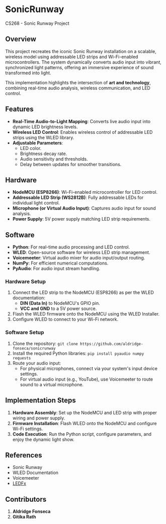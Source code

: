 # SonicRunway
CS268 - Sonic Runway Project
## **Overview**

This project recreates the iconic Sonic Runway installation on a scalable, wireless model using addressable LED strips and Wi-Fi-enabled microcontrollers. The system dynamically converts audio input into vibrant, synchronized light patterns, offering an immersive experience of sound transformed into light.

This implementation highlights the intersection of **art and technology**, combining real-time audio analysis, wireless communication, and LED control.

## **Features**

- **Real-Time Audio-to-Light Mapping**: Converts live audio input into dynamic LED brightness levels.
- **Wireless LED Control**: Enables wireless control of addressable LED strips using the WLED library.
- **Adjustable Parameters**:
    - LED color.
    - Brightness decay rate.
    - Audio sensitivity and thresholds.
    - Delay between updates for smoother transitions.

## **Hardware**

- **NodeMCU (ESP8266)**: Wi-Fi-enabled microcontroller for LED control.
- **Addressable LED Strip (WS2812B)**: Fully addressable LEDs for individual light control.
- **Microphone (or Virtual Audio Input)**: Captures audio input for sound analysis.
- **Power Supply**: 5V power supply matching LED strip requirements.

## **Software**

- **Python**: For real-time audio processing and LED control.
- **WLED**: Open-source software for wireless LED strip management.
- **Voicemeeter**: Virtual audio mixer for audio input/output routing.
- **NumPy**: For efficient numerical computations.
- **PyAudio**: For audio input stream handling.

### **Hardware Setup**

1. Connect the LED strip to the NodeMCU (ESP8266) as per the WLED documentation:
    - **DIN (Data In)** to NodeMCU's GPIO pin.
    - **VCC and GND** to a 5V power source.
2. Flash the WLED firmware onto the NodeMCU using the WLED Installer.
3. Configure WLED to connect to your Wi-Fi network.

### **Software Setup**

1. Clone the repository:
    `git clone https://github.com/aldridge-fonseca/sonicrunway`
2. Install the required Python libraries:
    `pip install pyaudio numpy requests`  
3. Route your audio input:
    - For physical microphones, connect via your system's input device settings.
    - For virtual audio input (e.g., YouTube), use Voicemeeter to route sound to a virtual microphone.

## **Implementation Steps**

1. **Hardware Assembly**: Set up the NodeMCU and LED strip with proper wiring and power supply.
2. **Firmware Installation**: Flash WLED onto the NodeMCU and configure Wi-Fi settings.
3. **Code Execution**: Run the Python script, configure parameters, and enjoy the dynamic light show.

## **References**

- Sonic Runway
- WLED Documentation
- Voicemeeter
- [LEDFx](https://github.com/LedFx/LedFx)

## **Contributors**

1. **Aldridge Fonseca**
2. **Gitika Rath**